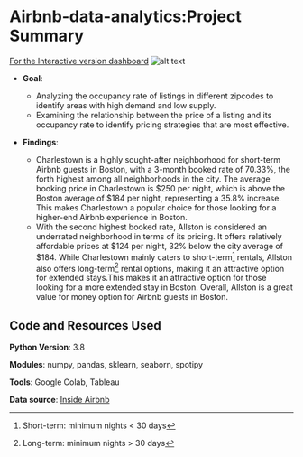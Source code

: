 # Airbnb-data-analytics:Project Summary
[For the Interactive version dashboard](https://public.tableau.com/app/profile/jake6334/viz/BostonAirbnb_16749439576350/Dashboard1?publish=yes)
![alt text](https://github.com/YunlouTeng/Airbnb-data-analytics/blob/main/Dashboard.png)

* **Goal**:
   * Analyzing the occupancy rate of listings in different zipcodes to identify areas with high demand and low supply.
   * Examining the relationship between the price of a listing and its occupancy rate to identify pricing strategies that are most effective.

* **Findings**:
   * Charlestown is a highly sought-after neighborhood for short-term Airbnb guests in Boston, with a 3-month booked rate of 70.33%, the forth highest among all neighborhoods in the city. The average booking price in Charlestown is $250 per night, which is above the Boston average of $184 per night, representing a 35.8% increase. This makes Charlestown a popular choice for those looking for a higher-end Airbnb experience in Boston.
   * With the second highest booked rate, Allston is considered an underrated neighborhood in terms of its pricing. It offers relatively affordable prices at $124 per night, 32% below the city average of $184. While Charlestown mainly caters to short-term[^1] rentals, Allston also offers long-term[^2] rental options, making it an attractive option for extended stays.This makes it an attractive option for those looking for a more extended stay in Boston. Overall, Allston is a great value for money option for Airbnb guests in Boston.

[^1]: Short-term: minimum nights < 30 days
[^2]: Long-term: minimum nights > 30 days

## Code and Resources Used

**Python Version**: 3.8

**Modules**: numpy, pandas, sklearn, seaborn, spotipy

**Tools**: Google Colab, Tableau

**Data source**: [Inside Airbnb](http://insideairbnb.com/get-the-data)
